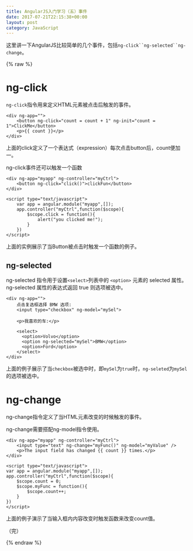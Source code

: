 ```yaml
---
title: AngularJS入门学习（五）事件
date: 2017-07-21T22:15:38+00:00
layout: post
category: JavaScript
---
```




这里讲一下AngularJS比较简单的几个事件，包括`ng-click``ng-selected``ng-change`。

{% raw %}

# ng-click

`ng-click`指令用来定义HTML元素被点击后触发的事件。

```
<div ng-app="">
    <button ng-click="count = count + 1" ng-init="count = 1">ClickMe</button>
    <p>{{ count }}</p>
</div>
```

上面的click定义了一个表达式（expression）每次点击button后，count便加一。

ng-click事件还可以触发一个函数

```
<div ng-app="myapp" ng-controller="myCtrl">
    <button ng-click="click()">clickFun</button>
</div>

<script type="text/javascript">
    var app = angular.module("myapp",[]);
    app.controller("myCtrl",function($scope){
        $scope.click = function(){
            alert("you clicked me!");
        }
    })
</script>

```


上面的实例展示了当Button被点击时触发一个函数的例子。


## ng-selected

ng-selected 指令用于设置` <select> `列表中的 `<option>` 元素的 selected 属性。ng-selected 属性的表达式返回 true 则选项被选中。

```
<div ng-app="">
    点击复选框选择 BMW 选项:
    <input type="checkbox" ng-model="mySel">

    <p>我喜欢的车:</p>

    <select>
      <option>Volvo</option>
      <option ng-selected="mySel">BMW</option>
      <option>Ford</option>    
    </select>
</div>
```

上面的例子展示了当`checkbox`被选中时，即`mySel`为`true`时，`ng-seleted`为`mySel`的选项被选中。



# ng-change

ng-change指令定义了当HTML元素改变的时候触发的事件。

ng-change需要搭配ng-model指令使用。

```
<div ng-app="myapp" ng-controller="myCtrl">
    <input type="text" ng-change="myFunc()" ng-model="myValue" />
    <p>The input field has changed {{ count }} times.</p>
</div>

<script type="text/javascript">
var app = angular.module("myapp",[]);
app.controller("myCtrl",function($scope){
    $scope.count = 0;
    $scope.myFunc = function(){
        $scope.count++;
    }
})
</script>
```

上面的例子演示了当输入框内内容改变时触发函数来改变count值。

（完）

{% endraw %}
